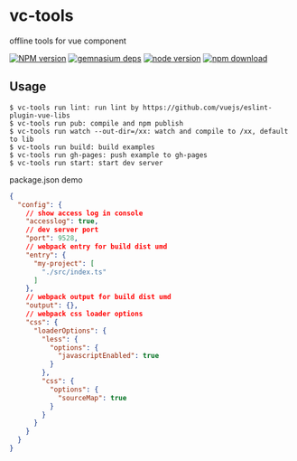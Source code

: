 # vc-tools

offline tools for vue component

[![NPM version][npm-image]][npm-url]
[![gemnasium deps][gemnasium-image]][gemnasium-url]
[![node version][node-image]][node-url]
[![npm download][download-image]][download-url]

[npm-image]: http://img.shields.io/npm/v/vc-tools.svg?style=flat-square
[npm-url]: http://npmjs.org/package/vc-tools
[travis-image]: https://img.shields.io/travis/react-component/vc-tools.svg?style=flat-square
[travis-url]: https://travis-ci.org/react-component/vc-tools
[coveralls-image]: https://img.shields.io/coveralls/react-component/vc-tools.svg?style=flat-square
[coveralls-url]: https://coveralls.io/r/react-component/vc-tools?branch=master
[gemnasium-image]: http://img.shields.io/gemnasium/react-component/vc-tools.svg?style=flat-square
[gemnasium-url]: https://gemnasium.com/react-component/vc-tools
[node-image]: https://img.shields.io/badge/node.js-%3E=_0.11-green.svg?style=flat-square
[node-url]: http://nodejs.org/download/
[download-image]: https://img.shields.io/npm/dm/vc-tools.svg?style=flat-square
[download-url]: https://npmjs.org/package/vc-tools

## Usage

```
$ vc-tools run lint: run lint by https://github.com/vuejs/eslint-plugin-vue-libs
$ vc-tools run pub: compile and npm publish
$ vc-tools run watch --out-dir=/xx: watch and compile to /xx, default to lib
$ vc-tools run build: build examples
$ vc-tools run gh-pages: push example to gh-pages
$ vc-tools run start: start dev server
```


package.json demo

```json
{
  "config": {
    // show access log in console
    "accesslog": true,
    // dev server port
    "port": 9528,
    // webpack entry for build dist umd 
    "entry": {
      "my-project": [
        "./src/index.ts"
      ]
    },
    // webpack output for build dist umd
    "output": {}, 
    // webpack css loader options
    "css": {
      "loaderOptions": {
        "less": {
          "options": {
            "javascriptEnabled": true
          }
        },
        "css": {
          "options": {
            "sourceMap": true
          }
        }
      }
    }
  }
}
```
